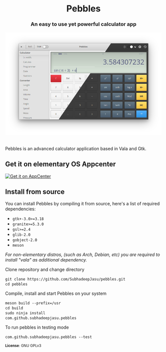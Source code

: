 <div>
    <h1 align="center">Pebbles</h1>
    <h3 align="center">An easy to use yet powerful calculator app</h3>
</div>

![screenshot](screenshots/Screenshot.png)

<br>
Pebbles is an advanced calculator application based in Vala and Gtk.

## Get it on elementary OS Appcenter
[![Get it on AppCenter](https://appcenter.elementary.io/badge.svg)](https://appcenter.elementary.io/com.github.subhadeepjasu.pebbles)

## Install from source
You can install Pebbles by compiling it from source, here's a list of required dependencies:
 - `gtk+-3.0>=3.18`
 - `granite>=5.3.0`
 - `gsl>=2.4`
 - `glib-2.0`
 - `gobject-2.0`
 - `meson`

<i>For non-elementary distros, (such as Arch, Debian, etc) you are required to install "vala" as additional dependency.</i>

Clone repository and change directory
```
git clone https://github.com/SubhadeepJasu/pebbles.git
cd pebbles
```

Compile, install and start Pebbles on your system
```
meson build --prefix=/usr
cd build
sudo ninja install
com.github.subhadeepjasu.pebbles
```

To run pebbles in testing mode
```
com.github.subhadeepjasu.pebbles --test
```

<sup>**License**: GNU GPLv3</sup>
